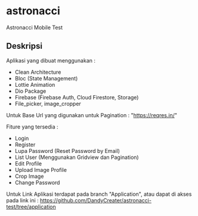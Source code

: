 # astronacci

Astronacci Mobile Test

## Deskripsi
Aplikasi yang dibuat menggunakan : 
- Clean Architecture 
- Bloc (State Management)
- Lottie Animation 
- Dio Package 
- Firebase (Firebase Auth, Cloud Firestore, Storage)
- File_picker, image_cropper

Untuk Base Url yang digunakan untuk Pagination : 
"https://reqres.in/"

Fiture yang tersedia : 
- Login
- Register
- Lupa Password (Reset Password by Email)
- List User (Menggunakan Gridview dan Pagination)
- Edit Profile
- Upload Image Profile
- Crop Image
- Change Password

Untuk Link Aplikasi terdapat pada branch "Application", atau dapat di akses pada link ini : 
https://github.com/DandyCreater/astronacci-test/tree/application



